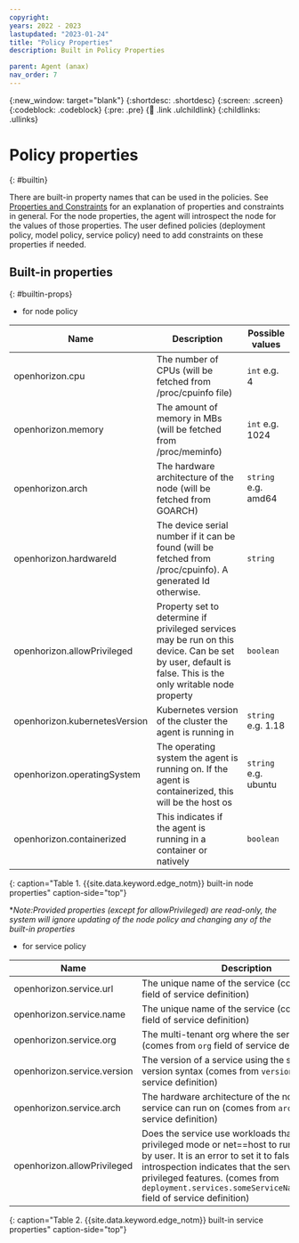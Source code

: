 ```yaml
---
copyright:
years: 2022 - 2023
lastupdated: "2023-01-24"
title: "Policy Properties"
description: Built in Policy Properties

parent: Agent (anax)
nav_order: 7
---
```


{:new_window: target="blank"}
{:shortdesc: .shortdesc}
{:screen: .screen}
{:codeblock: .codeblock}
{:pre: .pre}
{:child: .link .ulchildlink}
{:childlinks: .ullinks}

# Policy properties
{: #builtin}

There are built-in property names that can be used in the policies.
See [Properties and Constraints](./properties_and_constraints.md) for an explanation of properties and constraints in general.
For the node properties, the agent will introspect the node for the values of those properties.
The user defined policies (deployment policy, model policy, service policy) need to add constraints on these properties if needed.

## Built-in properties
{: #builtin-props}

* for node policy

**Name** | **Description** | **Possible values**
----- | ----- | -----
openhorizon.cpu | The number of CPUs (will be fetched from /proc/cpuinfo file) | `int` e.g. 4
openhorizon.memory| The amount of memory in MBs (will be fetched from /proc/meminfo)| `int` e.g. 1024
openhorizon.arch| The hardware architecture of the node (will be fetched from GOARCH)| `string` e.g. amd64
openhorizon.hardwareId| The device serial number if it can be found (will be fetched from /proc/cpuinfo). A generated Id otherwise. | `string`
openhorizon.allowPrivileged| Property set to determine if privileged services may be run on this device. Can be set by user, default is false. This is the only writable node property| `boolean`
openhorizon.kubernetesVersion| Kubernetes version of the cluster the agent is running in| `string` e.g. 1.18
openhorizon.operatingSystem | The operating system the agent is running on. If the agent is containerized, this will be the host os | `string` e.g. ubuntu
openhorizon.containerized | This indicates if the agent is running in a container or natively | `boolean`
{: caption="Table 1. {{site.data.keyword.edge_notm}} built-in node properties" caption-side="top"}

**Note:Provided properties (except for allowPrivileged) are read-only, the system will ignore updating of the node policy and changing any of the built-in properties*

* for service policy

**Name** | **Description** | **Possible values**
----- | ----- | -----
openhorizon.service.url | The unique name of the service (comes from `url` field of service definition) | `string` e.g. `https://someOrg/someService`
openhorizon.service.name| The unique name of the service (comes from `url` field of service definition)| `string` e.g. MyService
openhorizon.service.org| The multi-tenant org where the service is defined (comes from `org` field of service definition) | `string` e.g. MyOrg
openhorizon.service.version| The version of a service using the same semantic version syntax (comes from `version` field of service definition)| `string` e.g. 1.1.1
openhorizon.service.arch| The hardware architecture of the node this service can run on (comes from `arch` field of service definition)| `string` e.g. amd64
openhorizon.allowPrivileged| Does the service use workloads that require privileged mode or net==host to run. Can be set by user. It is an error to set it to false if service introspection indicates that the service uses privileged features. (comes from `deployment.services.someServiceName.privileged` field of service definition) | `boolean`
{: caption="Table 2. {{site.data.keyword.edge_notm}} built-in service properties" caption-side="top"}
